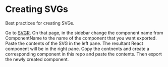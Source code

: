 # Creating SVGs

Best practices for creating SVGs.

Go to [SVGR](https://react-svgr.com/playground/?exportType=named&jsxRuntime=automatic&memo=true&namedExport=ComponentName&ref=true&svgoConfig=%7B%0A%20%20%22plugins%22%3A%20%5B%0A%20%20%20%20%7B%0A%20%20%20%20%20%20%22name%22%3A%20%22preset-default%22%2C%0A%20%20%20%20%20%20%22params%22%3A%20%7B%0A%20%20%20%20%20%20%20%20%22overrides%22%3A%20%7B%0A%20%20%20%20%20%20%20%20%20%20%22removeTitle%22%3A%20false%2C%0A%20%20%20%20%20%20%20%20%20%20%22removeViewBox%22%3A%20false%0A%20%20%20%20%20%20%20%20%7D%0A%20%20%20%20%20%20%7D%0A%20%20%20%20%7D%0A%20%20%5D%0A%7D&typescript=true). On that page, in the sidebar change the component name from ComponentName to the name of the component that you want exported. Paste the contents of the SVG in the left pane. The resultant React component will be in the right pane. Copy the contnents and create a corresponding component in this repo and paste the contents. Then export the newly created component.
